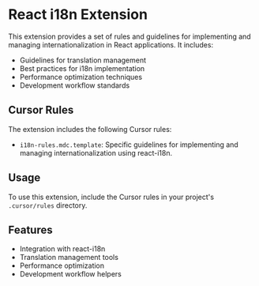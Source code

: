 # React i18n Extension

This extension provides a set of rules and guidelines for implementing and managing internationalization in React applications. It includes:

- Guidelines for translation management
- Best practices for i18n implementation
- Performance optimization techniques
- Development workflow standards

## Cursor Rules

The extension includes the following Cursor rules:

- `i18n-rules.mdc.template`: Specific guidelines for implementing and managing internationalization using react-i18n.

## Usage

To use this extension, include the Cursor rules in your project's `.cursor/rules` directory.

## Features

- Integration with react-i18n
- Translation management tools
- Performance optimization
- Development workflow helpers 